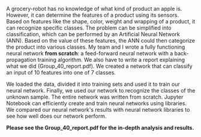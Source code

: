 A grocery-robot has no knowledge of what kind of product an apple is. However, it can determine the features of a product using its sensors. 
Based on features like the shape, color, weight and wrapping of a product, it can recognize specific classes. The problem can be simplified into 
classification, which can be performed by an Artificial Neural Network (ANN). Based on the value of these features, the ANN could then categorize 
the product into various classes. My team and I wrote a fully functioning neural network **from scratch**: a feed-forward neural network with a back-propagation 
training algorithm. We also have to write a report explaining what we did (Group_40_report.pdf). We created a network that can classify an input of 
10 features into one of 7 classes. 

We loaded the data, divided it into training sets and used it to train our neural network. Finally, we used our network to recognize the classes of the 
unknown sample. The entire network was written from scratch. Jupyter Notebook can efficiently create and train neural networks using libraries. 
We compared our neural network's results with neural network libraries to see how well does our network perform.

**Please see the Group_40_report.pdf for the in-depth analysis and results.**
